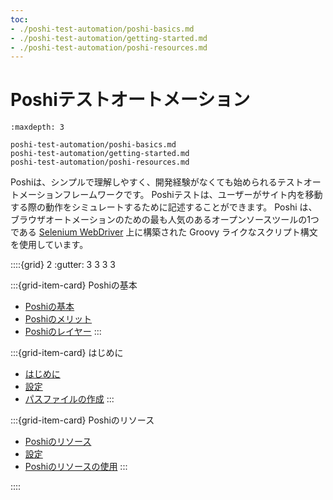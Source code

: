 ```yaml
---
toc:
- ./poshi-test-automation/poshi-basics.md
- ./poshi-test-automation/getting-started.md
- ./poshi-test-automation/poshi-resources.md
---
```

# Poshiテストオートメーション

```{toctree}
:maxdepth: 3

poshi-test-automation/poshi-basics.md
poshi-test-automation/getting-started.md
poshi-test-automation/poshi-resources.md
```

Poshiは、シンプルで理解しやすく、開発経験がなくても始められるテストオートメーションフレームワークです。 Poshiテストは、ユーザーがサイト内を移動する際の動作をシミュレートするために記述することができます。 Poshi は、ブラウザオートメーションのための最も人気のあるオープンソースツールの1つである [Selenium WebDriver](https://www.selenium.dev/documentation/) 上に構築された Groovy ライクなスクリプト構文を使用しています。

::::{grid} 2
:gutter: 3 3 3 3

:::{grid-item-card}  Poshiの基本

* [Poshiの基本](./poshi-test-automation/poshi-basics.md)
* [Poshiのメリット](./poshi-test-automation/poshi-basics/poshi-advantages.md)
* [Poshiのレイヤー](./poshi-test-automation/poshi-basics/poshi-layers.md)
:::

:::{grid-item-card}  はじめに

* [はじめに](./poshi-test-automation/getting-started.md)
* [設定](./poshi-test-automation/getting-started/setup.md)
* [パスファイルの作成](./poshi-test-automation/getting-started/creating-a-path-file.md)
:::

:::{grid-item-card}  Poshiのリソース

* [Poshiのリソース](./poshi-test-automation/poshi-resources.md)
* [設定](./poshi-test-automation/poshi-resources/configuration.md)
* [Poshiのリソースの使用](./poshi-test-automation/poshi-resources/using-poshi-resources.md)
:::

::::